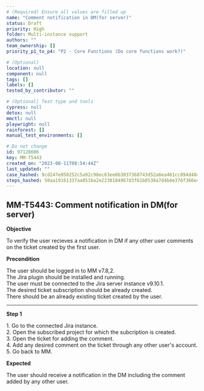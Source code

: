 ```yaml
---
# (Required) Ensure all values are filled up
name: "Comment notification in DM(for server)"
status: Draft
priority: High
folder: Multi-instance support
authors: ""
team_ownership: []
priority_p1_to_p4: "P2 - Core Functions (Do core functions work?)"

# (Optional)
location: null
component: null
tags: []
labels: []
tested_by_contributor: ""

# (Optional) Test type and tools
cypress: null
detox: null
mmctl: null
playwright: null
rainforest: []
manual_test_environments: []

# Do not change
id: 97128606
key: MM-T5443
created_on: "2023-08-11T08:54:44Z"
last_updated: ""
case_hashed: 9cd247e050252c5a92c98ec63ee6b3037368743d52a6ea461cc894d4846c5a839d2c51f8f70e87f05a001f771b663bdc
steps_hashed: 50aa19161337aa051ba2e2238184967d3f61b8538a7d4b4e376f366e4e9fe8dde83ee028bc087e11d8a4af1f4a68fd17
---
```


<!-- (Auto-generated) Based on frontmatter's "key" and "name" -->

## MM-T5443: Comment notification in DM(for server)

**Objective**

To verify the user recieves a notification in DM if any other user comments on the ticket created by the first user.

**Precondition**

The user should be logged in to MM v7.8,2.\
The Jira plugin should be installed and running.\
The user must be connected to the Jira server instance v9.10.1.\
The desired ticket subscription should be already created.\
There should be an already existing ticket created by the user.

---

**Step 1**

1\. Go to the connected Jira instance.\
2\. Open the subscribed project for which the subcription is created.\
3\. Open the ticket for adding the comment.\
4\. Add any desired comment on the ticket through any other user's account.\
5\. Go back to MM.

**Expected**

The user should receive a notification in the DM including the comment added by any other user.
